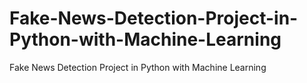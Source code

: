 # Fake-News-Detection-Project-in-Python-with-Machine-Learning
Fake News Detection Project in Python with Machine Learning
